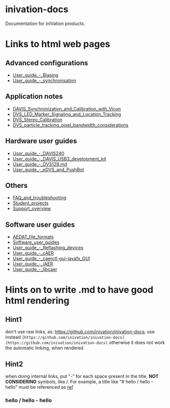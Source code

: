 # inivation-docs
Documentation for iniVation products.
# Links to html web pages
## Advanced configurations
- [User_guide_-_Biasing](https://inivation.github.io/inivation-docs/Advanced%20configurations/User_guide_-_Biasing)
- [User_guide_-_synchronisation](https://inivation.github.io/inivation-docs/Advanced%20configurations/User_guide_-_synchronisation)
## Application notes
- [DAVIS_Synchronization_and_Calibration_with_Vicon](https://inivation.github.io/inivation-docs/Application%20notes/DAVIS_Synchronization_and_Calibration_with_Vicon)
- [DVS_LED_Marker_Signaling_and_Location_Tracking](https://inivation.github.io/inivation-docs/Application%20notes/DVS_LED_Marker_Signaling_and_Location_Tracking)
- [DVS_Stereo_Calibration](https://inivation.github.io/inivation-docs/Application%20notes/DVS_Stereo_Calibration)
- [DVS_particle_tracking_pixel_bandwidth_considerations](https://inivation.github.io/inivation-docs/Application%20notes/DVS_particle_tracking_pixel_bandwidth_considerations)
## Hardware user guides
- [User_guide_-_DAVIS240](https://inivation.github.io/inivation-docs/Hardware%20user%20guides/User_guide_-_DAVIS240)
- [User_guide_-_DAVIS_USB3_development_kit](https://inivation.github.io/inivation-docs/Hardware%20user%20guides/User_guide_-_DAVIS_USB3_development_kit)
- [User_guide_-_DVS128.md](https://inivation.github.io/inivation-docs/Hardware%20user%20guides/User_guide_-_DVS128)
- [User_guide_-_eDVS_and_PushBot](https://inivation.github.io/inivation-docs/Hardware%20user%20guides/User_guide_-_eDVS_and_PushBot)
## Others
- [FAQ_and_troubleshooting](https://inivation.github.io/inivation-docs/Others/FAQ_and_troubleshooting)
- [Student_projects](https://inivation.github.io/inivation-docs/Others/Student_projects)
- [Support_overview](https://inivation.github.io/inivation-docs/Others/Support_overview)
## Software user guides
- [AEDAT_file_formats](https://inivation.github.io/inivation-docs/Software%20user%20guides/AEDAT_file_formats)
- [Software_user_guides](https://inivation.github.io/inivation-docs/Software%20user%20guides/Software_user_guides)
- [User_guide_-_Reflashing_devices](https://inivation.github.io/inivation-docs/Software%20user%20guides/User_guide_-_Reflashing_devices)
- [User_guide_-_cAER](https://inivation.github.io/inivation-docs/Software%20user%20guides/User_guide_-_cAER)
- [User_guide_-_caerctl-gui-javafx_GUI](https://inivation.github.io/inivation-docs/Software%20user%20guides/User_guide_-_caerctl-gui-javafx_GUI)
- [User_guide_-_jAER](https://inivation.github.io/inivation-docs/Software%20user%20guides/User_guide_-_jAER)
- [User_guide_-_libcaer](https://inivation.github.io/inivation-docs/Software%20user%20guides/User_guide_-_libcaer)

# Hints on to write .md to have good html rendering
## Hint1
don't use raw links, as: https://github.com/inivation/inivation-docs; use instead ```[https://github.com/inivation/inivation-docs](https://github.com/inivation/inivation-docs)```
otherwise it does not work the automatic linking, when rendered
## Hint2
when doing internal links, put "-" for each space present in the title, **NOT CONSIDERING** symbols, like /.
For example, a title like "# hello / hello - hello" must be referenced as [ref](#hello--hello---hello)
### hello / hello - hello